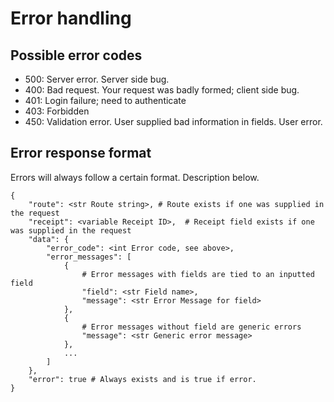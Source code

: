 # Error handling

## Possible error codes

* 500: Server error. Server side bug.
* 400: Bad request. Your request was badly formed; client side bug.
* 401: Login failure; need to authenticate
* 403: Forbidden
* 450: Validation error. User supplied bad information in fields. User error.

## Error response format

Errors will always follow a certain format. Description below.

```
{
    "route": <str Route string>, # Route exists if one was supplied in the request
    "receipt": <variable Receipt ID>,  # Receipt field exists if one was supplied in the request
    "data": {
        "error_code": <int Error code, see above>,
        "error_messages": [
            {
                # Error messages with fields are tied to an inputted field
                "field": <str Field name>,
                "message": <str Error Message for field>
            },
            {
                # Error messages without field are generic errors
                "message": <str Generic error message>
            },
            ...
        ]
    },
    "error": true # Always exists and is true if error.
}
```
